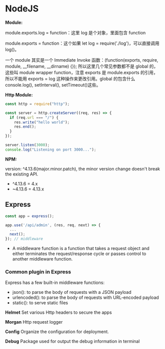 # NodeJS

**Module:**

module.exports.log = function：这里 log 是个对象，里面包含 function

module.exports = function：这个如果 let log = require\('./log'\)，可以直接调用 log\(\)。

一个 module 其实是一个 Immediate Invoke 函数：\(function\(exports, require, module, \_\_filename, \_\_dirname\) {}\); 所以这里几个常见参数都不是 global 的，这些叫 module wrapper function，注意 exports 是 module.exports 的引用，所以不能用 exports = log 这种操作来更改引用。global 的包含什么 console.log\(\), setInterval\(\), setTimeout\(\)这些。

**Http Module:**

```javascript
const http = require("http");

const server = http.createServer((req, res) => {
  if (req.url === "/") {
    res.write("hello world");
    res.end();
  }
});

server.listen(3000);
console.log("Listening on port 3000...");
```

**NPM:**

version: ^4.13.6(major.minor.patch), the minor version change doesn't break the existing API.

- ^4.13.6 = 4.x
- ~4.13.6 = 4.13.x

## Express

```javascript
const app = express();

app.use('/api/admin', (res, req, next) => {
  ...
  next();
}); // middleware
```

- A middleware function is a function that takes a request object and either
  terminates the request/response cycle
  or passes control to another middleware
  function.

### Common plugin in Express

Express has a few built-in middleware functions:

- json(): to parse the body of requests with a JSON payload
- urlencoded(): to parse the body of requests with URL-encoded payload
- static(): to serve static files

**Helmet**
Set various Http headers to secure the apps

**Morgan**
Http request logger

**Config**
Organize the configuration for deployment.

**Debug**
Package used for output the debug information in terminal
